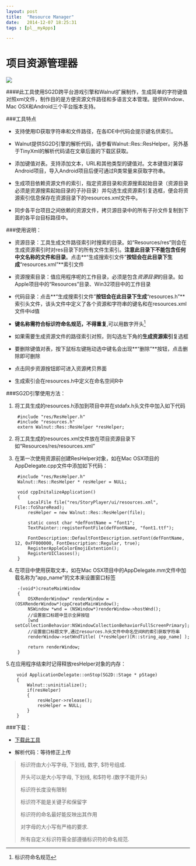```yaml
---
layout: post
title:  "Resource Manager"
date:   2014-12-07 18:25:31
tags : [pl__myApps]

---
```

# 项目资源管理器

![](http://geequlim.qiniudn.com/QQ20141207-1.png)

####此工具使用SG2D跨平台游戏引擎和Walnut扩展制作，生成简单的字符键值对照xml文件，制作目的是方便资源文件路径和多语言文本管理。提供Window、Mac OSX和Android三个平台版本支持。

###工具特点

* 支持使用ID获取字符串和文件路径，在各IDE中代码会提示键名供索引。

* Walnut提供SG2D引擎的解析代码，请参看Walnut::Res::ResHelper。另外基于TinyXml的解析代码请在文章后面的下载区获取。

* 添加键值对表。支持添加文本，URL和其他类型的键值对。文本键值对兼容Android项目，导入Android项目后便可通过R类常量来获取字符串。

* 生成项目依赖资源文件的索引，指定资源目录和资源搜索起始目录（资源目录必须是资源搜索起始目录的子孙目录）并勾选生成资源索引复选框，便会将资源索引信息保存在资源目录下的resources.xml文件中。

* 同步各平台项目之间依赖的资源文件，拷贝源目录中的所有子孙文件复制到下面的各平台目标路径中。

###使用说明：

* 资源目录：工具生成文件路径索引时搜索的目录。如“Resources/res“则会在生成资源索引时对res目录下的所有文件生索引。**注意此目录下不能包含任何中文名称的文件和目录**。点击**“生成搜索引文件”**按钮会在此目录下生成**“resources.xml”**索引文件

* 资源搜索目录：值应用程序呢的工作目录，必须是包含*资源目录*的目录。如Apple项目中的“Resources”目录、Win32项目中的工作目录

* 代码目录：点击**“生成搜索引文件”**按钮会在此目录下生成**“resources.h”**索引头文件，该头文件中定义了各个资源和字符串的键名和在resources.xml文件中id值

* **键名称需符合标识符命名规范，不得重复**,可以用数字开头[^1]

* 如果需要生成资源文件的路径索引对照，则勾选左下角的**生成资源索引**复选框

* 要删除键值对表，按下鼠标左键拖动选中键名会出现**“删除”**按钮，点击删除即可删除

* 点击同步资源按钮即可进入资源拷贝界面

* 生成索引会在resources.h中定义在命名空间R中

###SG2D引擎使用方法：
1. 将工具生成的resources.h添加到项目中并在stdafx.h头文件中加入如下代码

        #include "res/ResHelper.h"
        #include "resources.h"
        extern Walnut::Res::ResHelper *resHelper;

2. 将工具生成的resources.xml文件放在项目资源目录下如“Resources/res/resources.xml”

3. 在第一次使用资源前创建ResHelper对象，如在Mac OSX项目的AppDelegate.cpp文件中添加如下代码：

        #include "res/ResHelper.h"
        Walnut::Res::ResHelper * resHelper = NULL;

        void cppInitalizeApplication()
        {
            LocalFile file("res/StoryPlayer/ui/resources.xml", File::foShareRead);
            resHelper = new Walnut::Res::ResHelper(file);
            
            static const char *defFontName = "font1";
            TextPainter::registerFontFile(defFontName, "font1.ttf");
            
            FontDescription::DefaultFontDescription.setFont(defFontName, 12, 0xFF000000, FontDescription::Regular, true);
            RegisterAppleColorEmojiExtention();
            RegisterUIClasses();
        }

4. 在项目中使用获取文本，如在Mac OSX项目中的AppDelegate.mm文件中加载名称为“app_name”的文本来设置窗口标签

        -(void*)createMainWindow
        {
            OSXRenderWindow* renderWindow = (OSXRenderWindow*)cppCreateMainWindow();
            NSWindow *wnd = (NSWindow*)renderWindow->hostWnd();
            //设置窗口标题中显示全屏按钮
            [wnd setCollectionBehavior:NSWindowCollectionBehaviorFullScreenPrimary];
            //设置窗口标题文字,通过resources.h头文件中命名空间R的索引获取字符串
            renderWindow->setWndTitle( (*resHelper)[R::string_app_name] );
        
            return renderWindow;
        }
        
5.在应用程序结束时记得释放resHelper对象的内存：
        
        void ApplicationDelegate::onStop(SG2D::Stage * pStage)
        {
            Walnut::uninitialize();
            if(resHelper)
        	{
        	    resHelper->release();
        	    resHelper = NULL;
        	}
        }

###下载：
* [下载此工具]( http://pan.baidu.com/s/1c09xwlU)

* 解析代码：等待修正上传






[^1]:标识符命名规范
>标识符由大小写字母, 下划线, 数字, $符号组成.  
>
> 开头可以是大小写字母, 下划线, 和$符号.(数字不能开头)  
> 
> 标识符长度没有限制  
> 
> 标识符不能是关键子和保留字  
> 
> 标识符的命名最好能反映出其作用  
> 
> 对字母的大小写有严格的要求.      
> 
> 所有自定义标识符需全部遵循标识符的命名规范.  